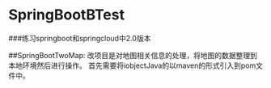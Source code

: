 # SpringBootBTest 
###练习springboot和springcloud中2.0版本

##SpringBootTwoMap: 改项目是对地图相关信息的处理，将地图的数据整理到本地环境然后进行操作。
首先需要将iobjectJava的以maven的形式引入到pom文件中。
